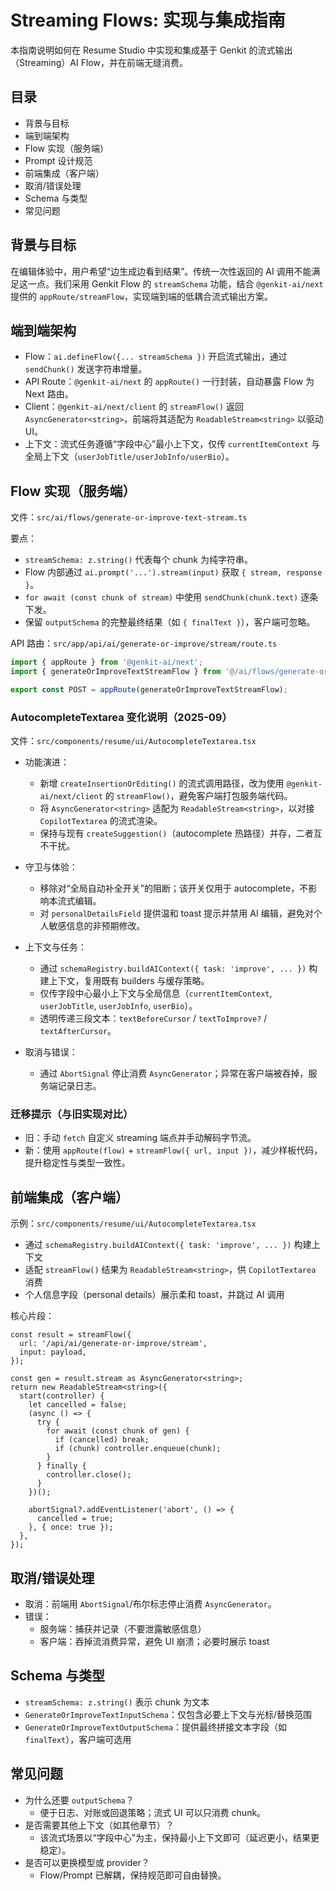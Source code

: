 # Streaming Flows: 实现与集成指南

本指南说明如何在 Resume Studio 中实现和集成基于 Genkit 的流式输出（Streaming）AI Flow，并在前端无缝消费。

## 目录

- 背景与目标
- 端到端架构
- Flow 实现（服务端）
- Prompt 设计规范
- 前端集成（客户端）
- 取消/错误处理
- Schema 与类型
- 常见问题

## 背景与目标

在编辑体验中，用户希望“边生成边看到结果”。传统一次性返回的 AI 调用不能满足这一点。我们采用 Genkit Flow 的 `streamSchema` 功能，结合 `@genkit-ai/next` 提供的 `appRoute/streamFlow`，实现端到端的低耦合流式输出方案。

## 端到端架构

- Flow：`ai.defineFlow({... streamSchema })` 开启流式输出，通过 `sendChunk()` 发送字符串增量。
- API Route：`@genkit-ai/next` 的 `appRoute()` 一行封装，自动暴露 Flow 为 Next 路由。
- Client：`@genkit-ai/next/client` 的 `streamFlow()` 返回 `AsyncGenerator<string>`，前端将其适配为 `ReadableStream<string>` 以驱动 UI。
- 上下文：流式任务遵循“字段中心”最小上下文，仅传 `currentItemContext` 与全局上下文（`userJobTitle/userJobInfo/userBio`）。

## Flow 实现（服务端）

文件：`src/ai/flows/generate-or-improve-text-stream.ts`

要点：
- `streamSchema: z.string()` 代表每个 chunk 为纯字符串。
- Flow 内部通过 `ai.prompt('...').stream(input)` 获取 `{ stream, response }`。
- `for await (const chunk of stream)` 中使用 `sendChunk(chunk.text)` 逐条下发。
- 保留 `outputSchema` 的完整最终结果（如 `{ finalText }`），客户端可忽略。

API 路由：`src/app/api/ai/generate-or-improve/stream/route.ts`

```ts
import { appRoute } from '@genkit-ai/next';
import { generateOrImproveTextStreamFlow } from '@/ai/flows/generate-or-improve-text-stream';

export const POST = appRoute(generateOrImproveTextStreamFlow);
```

### AutocompleteTextarea 变化说明（2025-09）

文件：`src/components/resume/ui/AutocompleteTextarea.tsx`

- 功能演进：
  - 新增 `createInsertionOrEditing()` 的流式调用路径，改为使用 `@genkit-ai/next/client` 的 `streamFlow()`，避免客户端打包服务端代码。
  - 将 `AsyncGenerator<string>` 适配为 `ReadableStream<string>`，以对接 `CopilotTextarea` 的流式渲染。
  - 保持与现有 `createSuggestion()`（autocomplete 热路径）并存，二者互不干扰。

- 守卫与体验：
  - 移除对“全局自动补全开关”的阻断；该开关仅用于 autocomplete，不影响本流式编辑。
  - 对 `personalDetailsField` 提供温和 toast 提示并禁用 AI 编辑，避免对个人敏感信息的非预期修改。

- 上下文与任务：
  - 通过 `schemaRegistry.buildAIContext({ task: 'improve', ... })` 构建上下文，复用既有 builders 与缓存策略。
  - 仅传字段中心最小上下文与全局信息（`currentItemContext`, `userJobTitle`, `userJobInfo`, `userBio`）。
  - 透明传递三段文本：`textBeforeCursor` / `textToImprove?` / `textAfterCursor`。

- 取消与错误：
  - 通过 `AbortSignal` 停止消费 `AsyncGenerator`；异常在客户端被吞掉，服务端记录日志。

### 迁移提示（与旧实现对比）

- 旧：手动 `fetch` 自定义 streaming 端点并手动解码字节流。
- 新：使用 `appRoute(flow)` + `streamFlow({ url, input })`，减少样板代码，提升稳定性与类型一致性。

<!-- Prompt 相关约定已移除：本文件仅聚焦于 Flow 与客户端集成。-->

## 前端集成（客户端）

示例：`src/components/resume/ui/AutocompleteTextarea.tsx`

- 通过 `schemaRegistry.buildAIContext({ task: 'improve', ... })` 构建上下文
- 适配 `streamFlow()` 结果为 `ReadableStream<string>`，供 `CopilotTextarea` 消费
- 个人信息字段（personal details）展示柔和 toast，并跳过 AI 调用

核心片段：

```tsx
const result = streamFlow({
  url: '/api/ai/generate-or-improve/stream',
  input: payload,
});

const gen = result.stream as AsyncGenerator<string>;
return new ReadableStream<string>({
  start(controller) {
    let cancelled = false;
    (async () => {
      try {
        for await (const chunk of gen) {
          if (cancelled) break;
          if (chunk) controller.enqueue(chunk);
        }
      } finally {
        controller.close();
      }
    })();

    abortSignal?.addEventListener('abort', () => {
      cancelled = true;
    }, { once: true });
  },
});
```

## 取消/错误处理

- 取消：前端用 `AbortSignal`/布尔标志停止消费 `AsyncGenerator`。
- 错误：
  - 服务端：捕获并记录（不要泄露敏感信息）
  - 客户端：吞掉流消费异常，避免 UI 崩溃；必要时展示 toast

## Schema 与类型

- `streamSchema: z.string()` 表示 chunk 为文本
- `GenerateOrImproveTextInputSchema`：仅包含必要上下文与光标/替换范围
- `GenerateOrImproveTextOutputSchema`：提供最终拼接文本字段（如 `finalText`），客户端可选用

## 常见问题

- 为什么还要 `outputSchema`？
  - 便于日志、对账或回退策略；流式 UI 可以只消费 chunk。
- 是否需要其他上下文（如其他章节）？
  - 该流式场景以“字段中心”为主，保持最小上下文即可（延迟更小，结果更稳定）。
- 是否可以更换模型或 provider？
  - Flow/Prompt 已解耦，保持规范即可自由替换。
